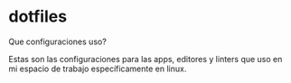 # dotfiles

Que configuraciones uso?

Estas son las configuraciones para las apps, editores y linters que uso en mi espacio de trabajo específicamente en linux.

